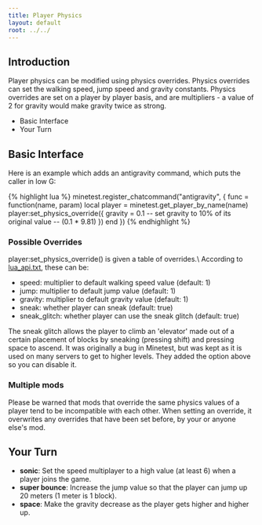 ```yaml
---
title: Player Physics
layout: default
root: ../../
---
```


## Introduction

Player physics can be modified using physics overrides. Physics overrides can set the
walking speed, jump speed and gravity constants. Physics overrides are set on a player
by player basis, and are multipliers - a value of 2 for gravity would make gravity twice
as strong.

* Basic Interface
* Your Turn

## Basic Interface

Here is an example which adds an antigravity command, which
puts the caller in low G:

{% highlight lua %}
minetest.register_chatcommand("antigravity", {
	func = function(name, param)
		local player = minetest.get_player_by_name(name)
		player:set_physics_override({
			gravity = 0.1 -- set gravity to 10% of its original value
			              -- (0.1 * 9.81)
		})
	end
})
{% endhighlight %}

### Possible Overrides

player:set_physics_override() is given a table of overrides.\\
According to [lua_api.txt](../lua_api.html#player-only-no-op-for-other-objects),
these can be:

* speed: multiplier to default walking speed value (default: 1)
* jump: multiplier to default jump value (default: 1)
* gravity: multiplier to default gravity value (default: 1)
* sneak: whether player can sneak (default: true)
* sneak_glitch: whether player can use the sneak glitch (default: true)

The sneak glitch allows the player to climb an 'elevator' made out of
a certain placement of blocks by sneaking (pressing shift) and pressing
space to ascend. It was originally a bug in Minetest, but was kept as
it is used on many servers to get to higher levels.
They added the option above so you can disable it.

### Multiple mods

Please be warned that mods that override the same physics values of a player tend
to be incompatible with each other. When setting an override, it overwrites
any overrides that have been set before, by your or anyone else's mod.

## Your Turn

* **sonic**: Set the speed multiplayer to a high value (at least 6) when a player joins the game.
* **super bounce**: Increase the jump value so that the player can jump up 20 meters (1 meter is 1 block).
* **space**: Make the gravity decrease as the player gets higher and higher up.
